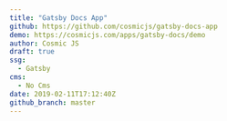 ```yaml
---
title: "Gatsby Docs App"
github: https://github.com/cosmicjs/gatsby-docs-app
demo: https://cosmicjs.com/apps/gatsby-docs/demo
author: Cosmic JS
draft: true
ssg:
  - Gatsby
cms:
  - No Cms
date: 2019-02-11T17:12:40Z
github_branch: master
---
```

